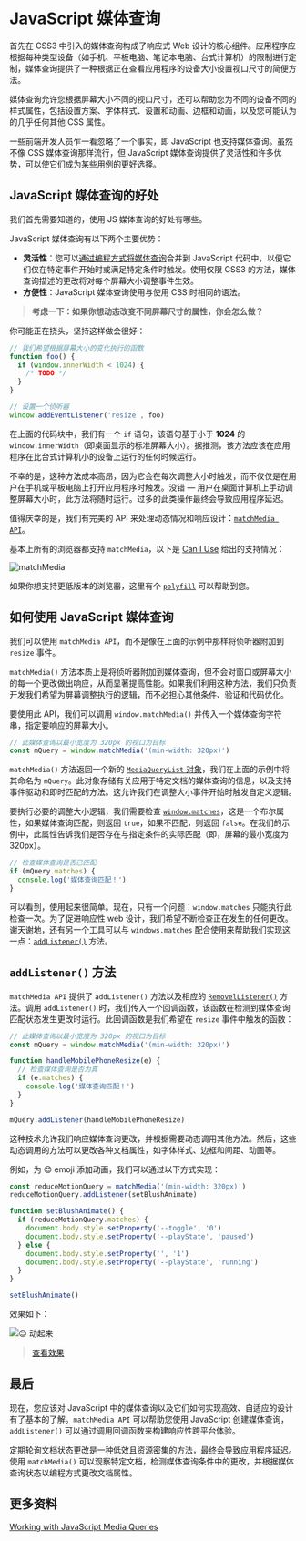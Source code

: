 # JavaScript 媒体查询

首先在 CSS3 中引入的媒体查询构成了响应式 Web 设计的核心组件。应用程序应根据每种类型设备（如手机、平板电脑、笔记本电脑、台式计算机）的限制进行定制，媒体查询提供了一种根据正在查看应用程序的设备大小设置视口尺寸的简便方法。

媒体查询允许您根据屏幕大小不同的视口尺寸，还可以帮助您为不同的设备不同的样式属性，包括设置方案、字体样式、设置和动画、边框和动画，以及您可能认为的几乎任何其他 CSS 属性。

一些前端开发人员乍一看忽略了一个事实，即 JavaScript 也支持媒体查询。虽然不像 CSS 媒体查询那样流行，但 JavaScript 媒体查询提供了灵活性和许多优势，可以使它们成为某些用例的更好选择。

## JavaScript 媒体查询的好处

我们首先需要知道的，使用 JS 媒体查询的好处有哪些。

JavaScript 媒体查询有以下两个主要优势：

- **灵活性**：您可以[通过编程方式将媒体查询](https://developer.mozilla.org/en-US/docs/Web/CSS/Media_Queries/Testing_media_queries)合并到 JavaScript 代码中，以便它们仅在特定事件开始时或满足特定条件时触发。使用仅限 CSS3 的方法，媒体查询描述的更改将对每个屏幕大小调整事件生效。
- **方便性**：JavaScript 媒体查询使用与使用 CSS 时相同的语法。

> **考虑一下：如果你想动态改变不同屏幕尺寸的属性，你会怎么做？**

你可能正在挠头，坚持这样做会很好：

```js
// 我们希望根据屏幕大小的变化执行的函数
function foo() {
  if (window.innerWidth < 1024) {
    /* TODO */
  }
}

// 设置一个侦听器
window.addEventListener('resize', foo)
```

在上面的代码块中，我们有一个 `if` 语句，该语句基于小于 **1024** 的 `window.innerWidth`（即桌面显示的标准屏幕大小）。据推测，该方法应该在应用程序在比台式计算机小的设备上运行的任何时候运行。

不幸的是，这种方法成本高昂，因为它会在每次调整大小时触发，而不仅仅是在用户在手机或平板电脑上打开应用程序时触发。没错 — 用户在桌面计算机上手动调整屏幕大小时，此方法将随时运行。过多的此类操作最终会导致应用程序延迟。

值得庆幸的是，我们有完美的 API 来处理动态情况和响应设计：[`matchMedia API`](https://developer.mozilla.org/en-US/docs/Web/API/Window/matchMedia)。

基本上所有的浏览器都支持 `matchMedia`，以下是 [Can I Use](https://caniuse.com/?search=matchMedia) 给出的支持情况：

![matchMedia](https://upload-images.jianshu.io/upload_images/18281896-fa997ad418662f50.image?imageMogr2/auto-orient/strip%7CimageView2/2/w/1240)

如果你想支持更低版本的浏览器，这里有个 [`polyfill`](https://github.com/paulirish/matchMedia.js/) 可以帮助到您。

## 如何使用 JavaScript 媒体查询

我们可以使用 `matchMedia API`，而不是像在上面的示例中那样将侦听器附加到 `resize` 事件。

`matchMedia()` 方法本质上是将侦听器附加到媒体查询，但不会对窗口或屏幕大小的每一个更改做出响应，从而显著提高性能。如果我们利用这种方法，我们只负责开发我们希望为屏幕调整执行的逻辑，而不必担心其他条件、验证和代码优化。

要使用此 API，我们可以调用 `window.matchMedia()` 并传入一个媒体查询字符串，指定要响应的屏幕大小。

```js
// 此媒体查询以最小宽度为 320px 的视口为目标
const mQuery = window.matchMedia('(min-width: 320px)')
```

`matchMedia()` 方法返回一个新的 [`MediaQueryList` 对象](https://developer.mozilla.org/en-US/docs/Web/API/MediaQueryList)，我们在上面的示例中将其命名为 `mQuery`。此对象存储有关应用于特定文档的媒体查询的信息，以及支持事件驱动和即时匹配的方法。这允许我们在调整大小事件开始时触发自定义逻辑。

要执行必要的调整大小逻辑，我们需要检查 [`window.matches`](https://developer.mozilla.org/en-US/docs/Web/API/MediaQueryList/matches)，这是一个布尔属性，如果媒体查询匹配，则返回 `true`，如果不匹配，则返回 `false`。在我们的示例中，此属性告诉我们是否存在与指定条件的实际匹配（即，屏幕的最小宽度为 320px）。

```js
// 检查媒体查询是否已匹配
if (mQuery.matches) {
  console.log('媒体查询匹配！')
}
```

可以看到，使用起来很简单。现在，只有一个问题：`window.matches` 只能执行此检查一次。为了促进响应性 web 设计，我们希望不断检查正在发生的任何更改。谢天谢地，还有另一个工具可以与 `windows.matches` 配合使用来帮助我们实现这一点：[`addListener()`](https://developer.mozilla.org/en-US/docs/Web/API/MediaQueryList/addListener) 方法。

## `addListener()` 方法

`matchMedia API` 提供了 `addListener()` 方法以及相应的 [`RemovelListener()`](https://developer.mozilla.org/en-US/docs/Web/API/MediaQueryList/removeListener) 方法。调用 `addListener()` 时，我们传入一个回调函数，该函数在检测到媒体查询匹配状态发生更改时运行。此回调函数是我们希望在 `resize` 事件中触发的函数：

```js
// 此媒体查询以最小宽度为 320px 的视口为目标
const mQuery = window.matchMedia('(min-width: 320px)')

function handleMobilePhoneResize(e) {
  // 检查媒体查询是否为真
  if (e.matches) {
    console.log('媒体查询匹配！')
  }
}

mQuery.addListener(handleMobilePhoneResize)
```

这种技术允许我们响应媒体查询更改，并根据需要动态调用其他方法。然后，这些动态调用的方法可以更改各种文档属性，如字体样式、边框和间距、动画等。

例如，为 😊 emoji 添加动画，我们可以通过以下方式实现：

```js
const reduceMotionQuery = matchMedia('(min-width: 320px)')
reduceMotionQuery.addListener(setBlushAnimate)

function setBlushAnimate() {
  if (reduceMotionQuery.matches) {
    document.body.style.setProperty('--toggle', '0')
    document.body.style.setProperty('--playState', 'paused')
  } else {
    document.body.style.setProperty('', '1')
    document.body.style.setProperty('--playState', 'running')
  }
}

setBlushAnimate()
```

效果如下：

![😊 动起来](https://upload-images.jianshu.io/upload_images/18281896-75b066233e6a5ad8.image?imageMogr2/auto-orient/strip)

> [查看效果](https://codepen.io/lio-zero/pen/OJmqaPO)

## 最后

现在，您应该对 JavaScript 中的媒体查询以及它们如何实现高效、自适应的设计有了基本的了解。`matchMedia API` 可以帮助您使用 JavaScript 创建媒体查询，`addListener()` 可以通过调用回调函数来构建响应性跨平台体验。

定期轮询文档状态更改是一种低效且资源密集的方法，最终会导致应用程序延迟。使用 `matchMedia()` 可以观察特定文档，检测媒体查询条件中的更改，并根据媒体查询状态以编程方式更改文档属性。

## 更多资料

[Working with JavaScript Media Queries](https://css-tricks.com/working-with-javascript-media-queries/)
